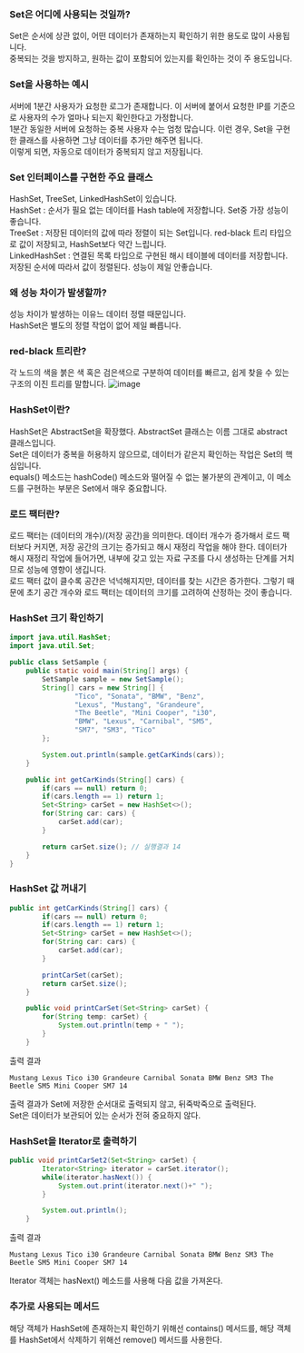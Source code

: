 ### Set은 어디에 사용되는 것일까?
Set은 순서에 상관 없이, 어떤 데이터가 존재하는지 확인하기 위한 용도로 많이 사용됩니다.<br>
중복되는 것을 방지하고, 원하는 값이 포함되어 있는지를 확인하는 것이 주 용도입니다.

### Set을 사용하는 예시
서버에 1분간 사용자가 요청한 로그가 존재합니다. 이 서버에 붙어서 요청한 IP를 기준으로 사용자의 수가 얼마나 되는지 확인한다고 가정합니다.<br>
1분간 동일한 서버에 요청하는 중복 사용자 수는 엄청 많습니다. 이런 경우, Set을 구현한 클래스를 사용하면 그냥 데이터를 추가만 해주면 됩니다.<br>
이렇게 되면, 자동으로 데이터가 중복되지 않고 저장됩니다.<br>

### Set 인터페이스를 구현한 주요 클래스
HashSet, TreeSet, LinkedHashSet이 있습니다.<br>
HashSet : 순서가 필요 없는 데이터를 Hash table에 저장합니다. Set중 가장 성능이 좋습니다.<br>
TreeSet : 저장된 데이터의 값에 따라 정렬이 되는 Set입니다. red-black 트리 타입으로 값이 저장되고, HashSet보다 약간 느립니다.<br>
LinkedHashSet : 연결된 목록 타입으로 구현된 해시 테이블에 데이터를 저장합니다. 저장된 순서에 따라서 값이 정렬된다. 성능이 제일 안좋습니다.<br>

### 왜 성능 차이가 발생할까?
성능 차이가 발생하는 이유느 데이터 정렬 때문입니다.<br> 
HashSet은 별도의 정렬 작업이 없어 제일 빠릅니다.

### red-black 트리란?
각 노드의 색을 붉은 색 혹은 검은색으로 구분하여 데이터를 빠르고, 쉽게 찾을 수 있는 구조의 이진 트리를 말합니다.
![image](https://github.com/user-attachments/assets/656cbff2-ae7e-4d4f-a39d-c01d9f961290)


### HashSet이란?
HashSet은 AbstractSet을 확장했다. AbstractSet 클래스는 이름 그대로 abstract 클래스입니다.<br>
Set은 데이터가 중복을 허용하지 않으므로, 데이터가 같은지 확인하는 작업은 Set의 핵심입니다.<br>
equals() 메소드는 hashCode() 메소드와 떨어질 수 없는 불가분의 관계이고, 이 메소드를 구현하는 부분은 Set에서 매우 중요합니다.<br>

### 로드 팩터란?
로드 팩터는 (데이터의 개수)/(저장 공간)을 의미한다. 데이터 개수가 증가해서 로드 팩터보다 커지면, 저장 공간의 크기는 증가되고 해시 재정리 작업을 해야 한다.
데이터가 해시 재정리 작업에 들어가면, 내부에 갖고 있는 자료 구조를 다시 생성하는 단계를 거치므로 성능에 영향이 생깁니다.<br>
로드 팩터 값이 클수록 공간은 넉넉해지지만, 데이터를 찾는 시간은 증가한다. 그렇기 때문에 초기 공간 개수와 로드 팩터는 데이터의 크기를 고려하여 산정하는 것이 좋습니다.

### HashSet 크기 확인하기
```java
import java.util.HashSet;
import java.util.Set;

public class SetSample {
    public static void main(String[] args) {
        SetSample sample = new SetSample();
        String[] cars = new String[] {
                "Tico", "Sonata", "BMW", "Benz",
                "Lexus", "Mustang", "Grandeure",
                "The Beetle", "Mini Cooper", "i30",
                "BMW", "Lexus", "Carnibal", "SM5",
                "SM7", "SM3", "Tico"
        };

        System.out.println(sample.getCarKinds(cars));
    }

    public int getCarKinds(String[] cars) {
        if(cars == null) return 0;
        if(cars.length == 1) return 1;
        Set<String> carSet = new HashSet<>();
        for(String car: cars) {
            carSet.add(car);
        }

        return carSet.size(); // 실행결과 14
    }
}
```
### HashSet 값 꺼내기
```java
public int getCarKinds(String[] cars) {
        if(cars == null) return 0;
        if(cars.length == 1) return 1;
        Set<String> carSet = new HashSet<>();
        for(String car: cars) {
            carSet.add(car);
        }

        printCarSet(carSet);
        return carSet.size();
    }

    public void printCarSet(Set<String> carSet) {
        for(String temp: carSet) {
            System.out.println(temp + " ");
        }
    }
```
출력 결과
```
Mustang Lexus Tico i30 Grandeure Carnibal Sonata BMW Benz SM3 The Beetle SM5 Mini Cooper SM7 14
```
출력 결과가 Set에 저장한 순서대로 출력되지 않고, 뒤죽박죽으로 출력된다.<br>
Set은 데이터가 보관되어 있는 순서가 전혀 중요하지 않다.

### HashSet을 Iterator로 출력하기
```java
public void printCarSet2(Set<String> carSet) {
        Iterator<String> iterator = carSet.iterator();
        while(iterator.hasNext()) {
            System.out.print(iterator.next()+" ");
        }

        System.out.println();
    }
```
출력 결과
```
Mustang Lexus Tico i30 Grandeure Carnibal Sonata BMW Benz SM3 The Beetle SM5 Mini Cooper SM7 14
```
Iterator 객체는 hasNext() 메소드를 사용해 다음 값을 가져온다.

### 추가로 사용되는 메서드
해당 객체가 HashSet에 존재하는지 확인하기 위해선 contains() 메서드를, 해당 객체를 HashSet에서 삭제하기 위해선 remove() 메서드를 사용한다.
